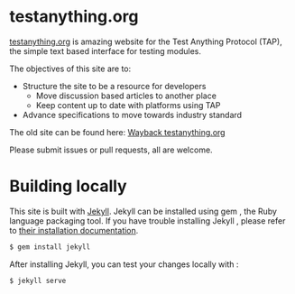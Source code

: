 # testanything.org

[testanything.org][ta] is amazing website for the Test Anything Protocol (TAP),
the simple text based interface for testing modules.

[ta]: http://testanything.org/

The objectives of this site are to:

-    Structure the site to be a resource for developers
     -    Move discussion based articles to another place
     -    Keep content up to date with platforms using TAP
-    Advance specifications to move towards industry standard

The old site can be found here:
[Wayback testanything.org](http://web.archive.org/web/20120718051314/http://testanything.org/wiki/index.php/TAP_Consumers)

Please submit issues or pull requests, all are welcome.

# Building locally

This site is built with [Jekyll](https://jekyllrb.com/).
Jekyll can be installed using gem , the Ruby language packaging tool.
If you have trouble installing Jekyll , please refer to
[their installation documentation](http://jekyllrb.com/docs/installation/).

```bash
$ gem install jekyll
```

After installing Jekyll, you can test your changes locally with :

```bash
$ jekyll serve
```
